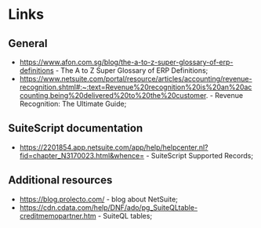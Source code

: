 # Links

## General

- https://www.afon.com.sg/blog/the-a-to-z-super-glossary-of-erp-definitions - The A to Z Super Glossary of ERP Definitions;
- https://www.netsuite.com/portal/resource/articles/accounting/revenue-recognition.shtml#:~:text=Revenue%20recognition%20is%20an%20accounting,being%20delivered%20to%20the%20customer. - Revenue Recognition: The Ultimate Guide;

## SuiteScript documentation

- https://2201854.app.netsuite.com/app/help/helpcenter.nl?fid=chapter_N3170023.html&whence= - SuiteScript Supported Records;

## Additional resources

- https://blog.prolecto.com/ - blog about NetSuite;
- https://cdn.cdata.com/help/DNF/ado/pg_SuiteQLtable-creditmemopartner.htm - SuiteQL tables;
